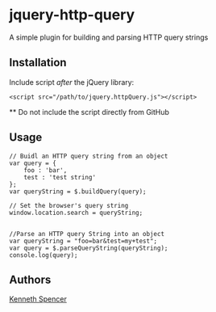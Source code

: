 # jquery-http-query

A simple plugin for building and parsing HTTP query strings

## Installation

Include script *after* the jQuery library:

    <script src="/path/to/jquery.httpQuery.js"></script>

** Do not include the script directly from GitHub

## Usage

    // Buidl an HTTP query string from an object
    var query = {
        foo : 'bar',
        test : 'test string'
    };
    var queryString = $.buildQuery(query);

    // Set the browser's query string
    window.location.search = queryString;


    //Parse an HTTP query String into an object
    var queryString = "foo=bar&test=my+test";
    var query = $.parseQueryString(queryString);
    console.log(query);

## Authors
    
[Kenneth Spencer](https://github.com/ken-spencer)
